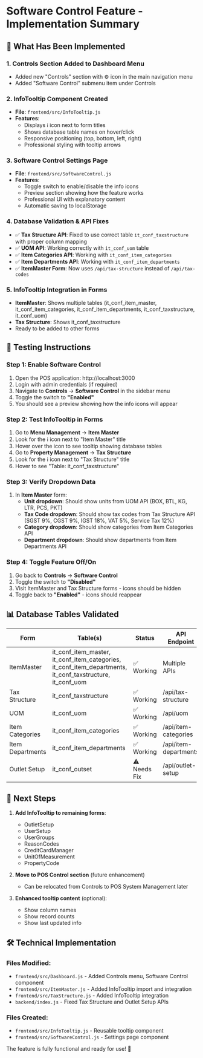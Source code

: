 # Software Control Feature - Implementation Summary

## 🎯 **What Has Been Implemented**

### 1. **Controls Section Added to Dashboard Menu**
- Added new "Controls" section with ⚙️ icon in the main navigation menu
- Added "Software Control" submenu item under Controls

### 2. **InfoTooltip Component Created**
- **File**: `frontend/src/InfoTooltip.js`
- **Features**:
  - Displays ℹ️ icon next to form titles
  - Shows database table names on hover/click
  - Responsive positioning (top, bottom, left, right)
  - Professional styling with tooltip arrows

### 3. **Software Control Settings Page**
- **File**: `frontend/src/SoftwareControl.js`
- **Features**:
  - Toggle switch to enable/disable the info icons
  - Preview section showing how the feature works
  - Professional UI with explanatory content
  - Automatic saving to localStorage

### 4. **Database Validation & API Fixes**
- ✅ **Tax Structure API**: Fixed to use correct table `it_conf_taxstructure` with proper column mapping
- ✅ **UOM API**: Working correctly with `it_conf_uom` table
- ✅ **Item Categories API**: Working with `it_conf_item_categories`  
- ✅ **Item Departments API**: Working with `it_conf_item_departments`
- ✅ **ItemMaster Form**: Now uses `/api/tax-structure` instead of `/api/tax-codes`

### 5. **InfoTooltip Integration in Forms**
- **ItemMaster**: Shows multiple tables (it_conf_item_master, it_conf_item_categories, it_conf_item_departments, it_conf_taxstructure, it_conf_uom)
- **Tax Structure**: Shows it_conf_taxstructure
- Ready to be added to other forms

## 🧪 **Testing Instructions**

### Step 1: Enable Software Control
1. Open the POS application: http://localhost:3000
2. Login with admin credentials (if required)
3. Navigate to **Controls** → **Software Control** in the sidebar menu
4. Toggle the switch to **"Enabled"**
5. You should see a preview showing how the info icons will appear

### Step 2: Test InfoTooltip in Forms
1. Go to **Menu Management** → **Item Master**
2. Look for the ℹ️ icon next to "Item Master" title
3. Hover over the icon to see tooltip showing database tables
4. Go to **Property Management** → **Tax Structure**
5. Look for the ℹ️ icon next to "Tax Structure" title
6. Hover to see "Table: it_conf_taxstructure"

### Step 3: Verify Dropdown Data
1. In **Item Master** form:
   - **Unit dropdown**: Should show units from UOM API (BOX, BTL, KG, LTR, PCS, PKT)
   - **Tax Code dropdown**: Should show tax codes from Tax Structure API (SGST 9%, CGST 9%, IGST 18%, VAT 5%, Service Tax 12%)
   - **Category dropdown**: Should show categories from Item Categories API
   - **Department dropdown**: Should show departments from Item Departments API

### Step 4: Toggle Feature Off/On
1. Go back to **Controls** → **Software Control**
2. Toggle the switch to **"Disabled"**
3. Visit ItemMaster and Tax Structure forms - icons should be hidden
4. Toggle back to **"Enabled"** - icons should reappear

## 📊 **Database Tables Validated**

| Form | Table(s) | Status | API Endpoint |
|------|----------|---------|-------------|
| ItemMaster | it_conf_item_master, it_conf_item_categories, it_conf_item_departments, it_conf_taxstructure, it_conf_uom | ✅ Working | Multiple APIs |
| Tax Structure | it_conf_taxstructure | ✅ Working | /api/tax-structure |
| UOM | it_conf_uom | ✅ Working | /api/uom |
| Item Categories | it_conf_item_categories | ✅ Working | /api/item-categories |
| Item Departments | it_conf_item_departments | ✅ Working | /api/item-departments |
| Outlet Setup | it_conf_outset | ⚠️ Needs Fix | /api/outlet-setup |

## 🔄 **Next Steps**

1. **Add InfoTooltip to remaining forms**:
   - OutletSetup
   - UserSetup
   - UserGroups
   - ReasonCodes
   - CreditCardManager
   - UnitOfMeasurement
   - PropertyCode

2. **Move to POS Control section** (future enhancement)
   - Can be relocated from Controls to POS System Management later

3. **Enhanced tooltip content** (optional):
   - Show column names
   - Show record counts
   - Show last updated info

## 🛠️ **Technical Implementation**

### Files Modified:
- `frontend/src/Dashboard.js` - Added Controls menu, Software Control component
- `frontend/src/ItemMaster.js` - Added InfoTooltip import and integration  
- `frontend/src/TaxStructure.js` - Added InfoTooltip integration
- `backend/index.js` - Fixed Tax Structure and Outlet Setup APIs

### Files Created:
- `frontend/src/InfoTooltip.js` - Reusable tooltip component
- `frontend/src/SoftwareControl.js` - Settings page component

The feature is fully functional and ready for use! 🚀